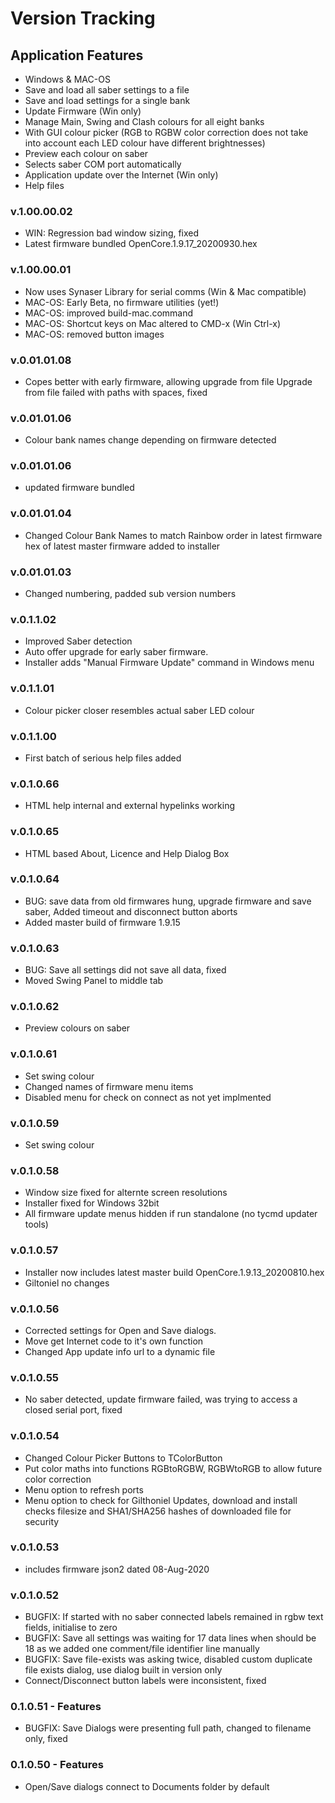 # Version Tracking

## Application Features
* Windows & MAC-OS
* Save and load all saber settings to a file
* Save and load settings for a single bank
* Update Firmware (Win only)
* Manage Main, Swing and Clash colours for all eight banks
* With GUI colour picker (RGB to RGBW color correction does not take 
  into account each LED colour have different brightnesses)
* Preview each colour on saber
* Selects saber COM port automatically
* Application update over the Internet (Win only)
* Help files

### v.1.00.00.02
* WIN: Regression bad window sizing, fixed
* Latest firmware bundled OpenCore.1.9.17_20200930.hex

### v.1.00.00.01
* Now uses Synaser Library for serial comms (Win & Mac compatible)
* MAC-OS: Early Beta, no firmware utilities (yet!)
* MAC-OS: improved build-mac.command
* MAC-OS: Shortcut keys on Mac altered to CMD-x (Win Ctrl-x)
* MAC-OS: removed button images

### v.0.01.01.08
* Copes better with early firmware, allowing upgrade from file
  Upgrade from file failed with paths with spaces, fixed

### v.0.01.01.06
* Colour bank names change depending on firmware detected

### v.0.01.01.06
* updated firmware bundled

### v.0.01.01.04
* Changed Colour Bank Names to match Rainbow order in latest firmware
  hex of latest master firmware added to installer

### v.0.01.01.03
* Changed numbering, padded sub version numbers

### v.0.1.1.02
* Improved Saber detection
* Auto offer upgrade for early saber firmware.
* Installer adds "Manual Firmware Update" command in Windows menu

### v.0.1.1.01
* Colour picker closer resembles actual saber LED colour

### v.0.1.1.00
* First batch of serious help files added

### v.0.1.0.66
* HTML help internal and external hypelinks working

### v.0.1.0.65
* HTML based About, Licence and Help Dialog Box

### v.0.1.0.64
* BUG: save data from old firmwares hung, upgrade firmware and save saber,
  Added timeout and disconnect button aborts
* Added master build of firmware 1.9.15
  
### v.0.1.0.63
* BUG: Save all settings did not save all data, fixed
* Moved Swing Panel to middle tab

### v.0.1.0.62
* Preview colours on saber

### v.0.1.0.61
* Set swing colour
* Changed names of firmware menu items
* Disabled menu for check on connect as not yet implmented

### v.0.1.0.59
* Set swing colour

### v.0.1.0.58
* Window size fixed for alternte screen resolutions
* Installer fixed for Windows 32bit
* All firmware update menus hidden if run standalone (no tycmd updater tools)

### v.0.1.0.57
* Installer now includes latest master build OpenCore.1.9.13_20200810.hex
* Giltoniel no changes

### v.0.1.0.56
* Corrected settings for Open and Save dialogs.
* Move get Internet code to it's own function
* Changed App update info url to a dynamic file

### v.0.1.0.55
* No saber detected, update firmware failed, was trying to access a 
  closed serial port, fixed

### v.0.1.0.54
* Changed Colour Picker Buttons to TColorButton
* Put color maths into functions RGBtoRGBW, RGBWtoRGB to allow future color correction
* Menu option to refresh ports
* Menu option to check for Gilthoniel Updates, download and install
  checks filesize and SHA1/SHA256 hashes of downloaded file for security

### v.0.1.0.53
* includes firmware json2 dated 08-Aug-2020

### v.0.1.0.52
* BUGFIX: If started with no saber connected labels remained in rgbw 
  text fields, initialise to zero
* BUGFIX: Save all settings was waiting for 17 data lines when should 
  be 18 as we added one comment/file identifier line manually
* BUGFIX: Save file-exists was asking twice, disabled custom duplicate 
  file exists dialog, use dialog built in version only
* Connect/Disconnect button labels were inconsistent, fixed

### 0.1.0.51 - Features
* BUGFIX: Save Dialogs were presenting full path, changed to filename 
  only, fixed

### 0.1.0.50 - Features
* Open/Save dialogs connect to Documents folder by default
